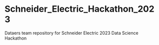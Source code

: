 # Schneider_Electric_Hackathon_2023
Dataers team repository for Schneider Electric 2023 Data Science Hackathon
